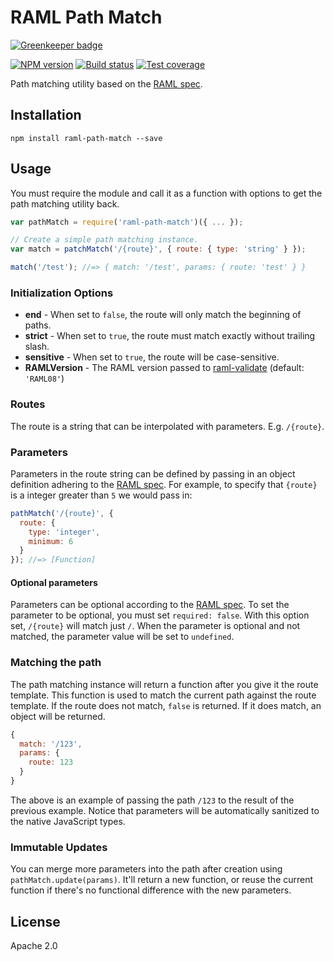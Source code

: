 # RAML Path Match

[![Greenkeeper badge](https://badges.greenkeeper.io/mulesoft-labs/raml-path-match.svg)](https://greenkeeper.io/)

[![NPM version][npm-image]][npm-url]
[![Build status][travis-image]][travis-url]
[![Test coverage][coveralls-image]][coveralls-url]

Path matching utility based on the [RAML spec](https://github.com/raml-org/raml-spec/blob/master/versions/raml-10/raml-10.md#template-uris-and-uri-parameters).

## Installation

```shell
npm install raml-path-match --save
```

## Usage

You must require the module and call it as a function with options to get the path matching utility back.

```javascript
var pathMatch = require('raml-path-match')({ ... });

// Create a simple path matching instance.
var match = patchMatch('/{route}', { route: { type: 'string' } });

match('/test'); //=> { match: '/test', params: { route: 'test' } }
```

### Initialization Options

* **end** - When set to `false`, the route will only match the beginning of paths.
* **strict** - When set to `true`, the route must match exactly without trailing slash.
* **sensitive** - When set to `true`, the route will be case-sensitive.
* **RAMLVersion** - The RAML version passed to [raml-validate](https://github.com/mulesoft/node-raml-validate) (default: `'RAML08'`)

### Routes

The route is a string that can be interpolated with parameters. E.g. `/{route}`.

### Parameters

Parameters in the route string can be defined by passing in an object definition adhering to the [RAML spec](https://github.com/raml-org/raml-spec/blob/master/raml-0.8.md#named-parameters). For example, to specify that `{route}` is a integer greater than `5` we would pass in:

```javascript
pathMatch('/{route}', {
  route: {
    type: 'integer',
    minimum: 6
  }
}); //=> [Function]
```

#### Optional parameters

Parameters can be optional according to the [RAML spec](https://github.com/raml-org/raml-spec/blob/master/raml-0.8.md#required). To set the parameter to be optional, you must set `required: false`. With this option set, `/{route}` will match just `/`. When the parameter is optional and not matched, the parameter value will be set to `undefined`.

### Matching the path

The path matching instance will return a function after you give it the route template. This function is used to match the current path against the route template. If the route does not match, `false` is returned. If it does match, an object will be returned.

```javascript
{
  match: '/123',
  params: {
    route: 123
  }
}
```

The above is an example of passing the path `/123` to the result of the previous example. Notice that parameters will be automatically sanitized to the native JavaScript types.

### Immutable Updates

You can merge more parameters into the path after creation using `pathMatch.update(params)`. It'll return a new function, or reuse the current function if there's no functional difference with the new parameters.

## License

Apache 2.0

[npm-image]: https://img.shields.io/npm/v/raml-path-match.svg?style=flat
[npm-url]: https://npmjs.org/package/raml-path-match
[travis-image]: https://img.shields.io/travis/mulesoft-labs/raml-path-match.svg?style=flat
[travis-url]: https://travis-ci.org/mulesoft-labs/raml-path-match
[coveralls-image]: https://img.shields.io/coveralls/mulesoft-labs/raml-path-match.svg?style=flat
[coveralls-url]: https://coveralls.io/r/mulesoft-labs/raml-path-match?branch=master
